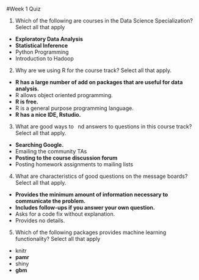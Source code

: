 #Week 1 Quiz

1. Which of the following are courses in the Data Science Specialization? Select all that apply
 - **Exploratory Data Analysis**
 - **Statistical Inference**
 - Python Programming
 - Introduction to Hadoop

2. Why are we using R for the course track? Select all that apply.
 - **R has a large number of add on packages that are useful for data analysis.**
 - R allows object oriented programming.
 - **R is free.**
 - R is a general purpose programming language.
 - **R has a nice IDE, Rstudio.**

3. What are good ways to  nd answers to questions in this course track? Select all that apply.
 - **Searching Google.**
 - Emailing the community TAs
 - **Posting to the course discussion forum**
 - Posting homework assignments to mailing lists

4. What are characteristics of good questions on the message boards? Select all that apply.
 - **Provides the minimum amount of information necessary to communicate the problem.**
 - **Includes follow-ups if you answer your own question.**
 - Asks for a code fix without explanation.
 - Provides no details.

5. Which of the following packages provides machine learning functionality? Select all that apply
 - knitr
 - **pamr**
 - shiny
 - **gbm**